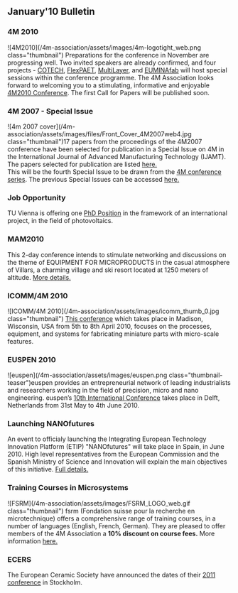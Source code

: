 ## January'10 Bulletin

<!--break-->
### 4M 2010


![4M2010](/4m-association/assets/images/4m-logotight_web.png class="thumbnail")
 Preparations for the conference in November are progressing well. Two invited speakers are already confirmed, and four projects -  [COTECH](http://www.fp7-cotech.eu/), [FlexPAET](http://www.e-squizoide.com/flexpaet/), [MultiLayer](http://multilayer.4m-association.org/), and [EUMINAfab](http://www.euminafab.eu/) will host special sessions within the conference programme. The 4M Association looks forward to welcoming you to a stimulating, informative and enjoyable [4M2010 Conference](/4m-association/conference/2010). The first Call for Papers will be published soon.

### 4M 2007 - Special Issue


![4m 2007 cover](/4m-association/assets/images/files/Front_Cover_4M2007web4.jpg class="thumbnail")17 papers from the proceedings of the 4M2007 conference have been selected for publication in a Special Issue on 4M in the International Journal of Advanced Manufacturing Technology (IJAMT).  
The papers selected for publication are listed [here.](/4m-association/content/Special-Issue-4M-IJAMT)  
This will be the fourth Special Issue to be drawn from the [4M conference series](/conference). The previous Special Issues can be accessed [here.](http://www.4m-net.org/Publications) 
  
### Job Opportunity

TU Vienna is offering one [PhD Position](/4m-association/content/PhD-position-ISAS-TU-Vienna-0) in the framework of an international project, in the field of photovoltaics.  

  
### MAM2010


This 2-day conference intends to stimulate networking and discussions on the theme of EQUIPMENT FOR MICROPRODUCTS in the casual atmosphere of Villars, a charming village and ski resort located at 1250 meters of altitude. [More details.](/4m-association/event/MAM2010)

### ICOMM/4M 2010

![ICOMM/4M 2010](/4m-association/assets/images/icomm_thumb_0.jpg class="thumbnail") [This conference](http://www.conferencing.uwex.edu/conferences/ICOMM10/) which takes place in Madison, Wisconsin, USA from 5th to 8th April 2010, focuses on the processes, equipment, and systems for fabricating miniature parts with micro-scale features.  

### EUSPEN 2010

![euspen](/4m-association/assets/images/euspen.png class="thumbnail-teaser")euspen provides an entrepreneurial network of leading industrialists and researchers working in the field of precision, micro and nano engineering. euspen’s [10th International Conference](/4m-association/event/EUSPEN-2010) takes place in Delft, Netherlands from 31st May to 4th June 2010.    
  
### Launching NANOfutures

An event to officialy launching the Integrating European Technology Innovation Platform (ETIP) "NANOfutures" will take place in Spain, in June 2010. High level representatives from the European Commission and the Spanish Ministry of Science and Innovation will explain the main objectives of this initiative. [Full details.](/4m-association/event/Launching-Nanofutures.html)

### Training Courses in Microsystems

![FSRM](/4m-association/assets/images/FSRM_LOGO_web.gif class="thumbnail")
fsrm (Fondation suisse pour la recherche en microtechnique) offers a comprehensive range of training courses, in a number of languages (English, French, German). They are pleased to offer members of the 4M Association a <b>10% discount on course fees.</b> More information [here.](/4m-association/content/fsrm-training-courses.html)

### ECERS

The European Ceramic Society have announced the dates of their [2011 conference](/4m-association/event/ECERS-2011) in Stockholm.